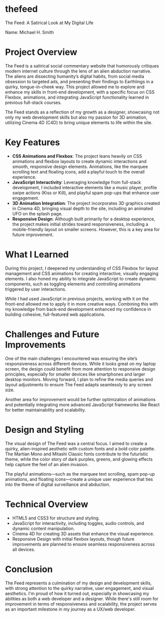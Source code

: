 # thefeed

The Feed: A Satirical Look at My Digital Life

Name: Michael H. Smith   

Project Overview
================
The Feed is a satirical social commentary website that humorously critiques modern internet culture through the lens of an alien abduction narrative. The aliens are dissecting humanity’s digital habits, from social media obsession to targeted ads, and presenting their findings to Earthlings in a quirky, tongue-in-cheek way. This project allowed me to explore and enhance my skills in front-end development, with a specific focus on CSS Flexbox, animations, and integrating JavaScript functionality learned in previous full-stack courses. 

The Feed stands as a reflection of my growth as a designer, showcasing not only my web development skills but also my passion for 3D animation, utilizing Cinema 4D (C4D) to bring unique elements to life within the site.


Key Features
============
- **CSS Animations and Flexbox**: The project leans heavily on CSS animations and flexbox layouts to create dynamic interactions and smooth, responsive design elements. Animations, like the marquee scrolling text and floating icons, add a playful touch to the overall experience.
- **JavaScript Interactivity**: Leveraging knowledge from full-stack development, I included interactive elements like a music player, profile swipe actions (Kiss or Kill), and playful spam pop-ups that enhance user engagement.
- **3D Animation Integration**: The project incorporates 3D graphics created in Cinema 4D, bringing visual depth to the site, including an animated UFO on the splash page.
- **Responsive Design**: Although built primarily for a desktop experience, the project makes initial strides toward responsiveness, including a mobile-friendly layout on smaller screens. However, this is a key area for future improvement.


What I Learned
==============
During this project, I deepened my understanding of CSS Flexbox for layout management and CSS animations for creating interactive, visually engaging elements. I also honed my ability to integrate JavaScript to create dynamic components, such as toggling elements and controlling animations triggered by user interactions. 

While I had used JavaScript in previous projects, working with it on the front-end allowed me to apply it in more creative ways. Combining this with my knowledge from back-end development enhanced my confidence in building cohesive, full-featured web applications.


Challenges and Future Improvements
==================================
One of the main challenges I encountered was ensuring the site’s responsiveness across different devices. While it looks great on my laptop screen, the design could benefit from more attention to responsive design principles, especially for smaller devices like smartphones and larger desktop monitors. Moving forward, I plan to refine the media queries and layout adjustments to ensure The Feed adapts seamlessly to any screen size.

Another area for improvement would be further optimization of animations and potentially integrating more advanced JavaScript frameworks like React for better maintainability and scalability.


Design and Styling
==================
The visual design of The Feed was a central focus. I aimed to create a quirky, alien-inspired aesthetic with custom fonts and a bold color palette. The Martian Mono and Mitashi Classic fonts contribute to the futuristic theme, while the color story of dark purples, greens, and glowing effects help capture the feel of an alien invasion. 

The playful animations—such as the marquee text scrolling, spam pop-up animations, and floating icons—create a unique user experience that ties into the theme of digital surveillance and abduction.


Technical Overview
==================
- HTML5 and CSS3 for structure and styling.
- JavaScript for interactivity, including toggles, audio controls, and dynamic content manipulation.
- Cinema 4D for creating 3D assets that enhance the visual experience.
- Responsive Design with initial flexbox layouts, though future improvements are planned to ensure seamless responsiveness across all devices.


Conclusion
==========
The Feed represents a culmination of my design and development skills, with strong attention to the quirky narrative, user engagement, and visual aesthetics. I'm proud of how it turned out, especially in showcasing my abilities as both a web developer and a designer. While there's still room for improvement in terms of responsiveness and scalability, the project serves as an important milestone in my journey as a UX/web developer.
